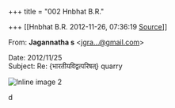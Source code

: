 +++
title = "002 Hnbhat B.R."

+++
[[Hnbhat B.R.	2012-11-26, 07:36:19 [Source](https://groups.google.com/g/bvparishat/c/mQ8K3JZG4qQ)]]



  
From: **Jagannatha s** \<[jgra...@gmail.com]()\>  

Date: 2012/11/25  
Subject: Re: {भारतीयविद्वत्परिषत्} quarry  
  
  
![Inline image 2](https://groups.google.com/group/bvparishat/attach/ca4c3b49ea6ba331/image.png?part=0.1)  
  

d

